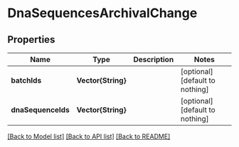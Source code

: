 # DnaSequencesArchivalChange


## Properties
Name | Type | Description | Notes
------------ | ------------- | ------------- | -------------
**batchIds** | **Vector{String}** |  | [optional] [default to nothing]
**dnaSequenceIds** | **Vector{String}** |  | [optional] [default to nothing]


[[Back to Model list]](../README.md#models) [[Back to API list]](../README.md#api-endpoints) [[Back to README]](../README.md)


